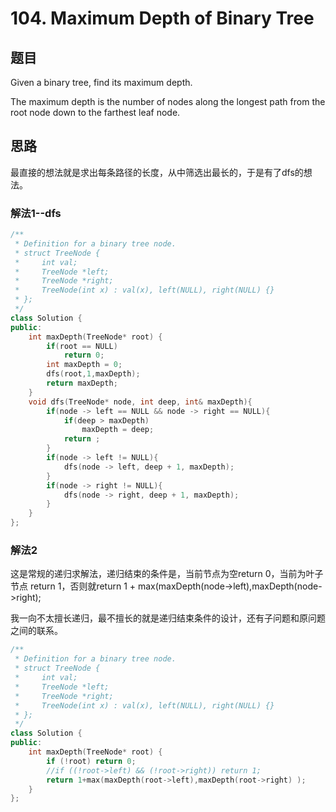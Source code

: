 # 104. Maximum Depth of Binary Tree
## 题目
Given a binary tree, find its maximum depth.

The maximum depth is the number of nodes along the longest path from the root node down to the farthest leaf node.
## 思路
最直接的想法就是求出每条路径的长度，从中筛选出最长的，于是有了dfs的想法。
### 解法1--dfs
```C++
/**
 * Definition for a binary tree node.
 * struct TreeNode {
 *     int val;
 *     TreeNode *left;
 *     TreeNode *right;
 *     TreeNode(int x) : val(x), left(NULL), right(NULL) {}
 * };
 */
class Solution {
public:
    int maxDepth(TreeNode* root) {
        if(root == NULL)
            return 0;
        int maxDepth = 0;
        dfs(root,1,maxDepth);
        return maxDepth;
    }
    void dfs(TreeNode* node, int deep, int& maxDepth){
        if(node -> left == NULL && node -> right == NULL){
            if(deep > maxDepth)
                maxDepth = deep;
            return ;
        }
        if(node -> left != NULL){
            dfs(node -> left, deep + 1, maxDepth);
        }
        if(node -> right != NULL){
            dfs(node -> right, deep + 1, maxDepth);
        }
    }
};
```
### 解法2
这是常规的递归求解法，递归结束的条件是，当前节点为空return 0，当前为叶子节点 return 1，否则就return 1 + max(maxDepth(node->left),maxDepth(node->right);

我一向不太擅长递归，最不擅长的就是递归结束条件的设计，还有子问题和原问题之间的联系。
```C++
/**
 * Definition for a binary tree node.
 * struct TreeNode {
 *     int val;
 *     TreeNode *left;
 *     TreeNode *right;
 *     TreeNode(int x) : val(x), left(NULL), right(NULL) {}
 * };
 */
class Solution {
public:
    int maxDepth(TreeNode* root) {
        if (!root) return 0;
        //if ((!root->left) && (!root->right)) return 1;
        return 1+max(maxDepth(root->left),maxDepth(root->right) );
    }
};
```

